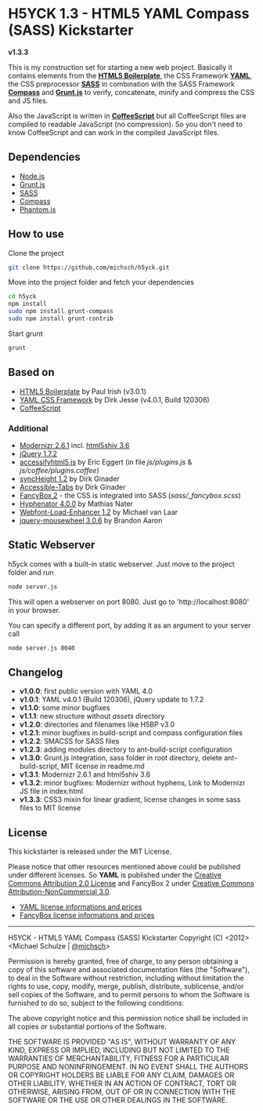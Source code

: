 # H5YCK 1.3 - HTML5 YAML Compass (SASS) Kickstarter

**v1.3.3**

This is my construction set for starting a new web project. Basically it contains elements from the **[HTML5 Boilerplate](http://html5boilerplate.com/)**, the CSS Framework **[YAML](http://www.yaml.de)**, the CSS preprocessor **[SASS](http://sass-lang.com/)** in combination with the SASS Framework **[Compass](http://compass-style.org/)** and **[Grunt.js](https://github.com/cowboy/grunt)** to verify, concatenate, minify and compress the CSS and JS files.

Also the JavaScript is written in **[CoffeeScript](http://coffeescript.org/)** but all CoffeeScript files are compiled to readable JavaScript (no compression). So you don't need to know CoffeeScript and can work in the compiled JavaScript files.

## Dependencies

* [Node.js](http://nodejs.org/)
* [Grunt.js](https://github.com/cowboy/grunt)
* [SASS](http://sass-lang.com/)
* [Compass](http://compass-style.org/)
* [Phantom.js](http://phantomjs.org/)

## How to use

Clone the project

```bash
git clone https://github.com/michsch/h5yck.git
```

Move into the project folder and fetch your dependencies

```bash
cd h5yck
npm install
sudo npm install grunt-compass
sudo npm install grunt-contrib
```

Start grunt

```bash
grunt
```

## Based on

* [HTML5 Boilerplate](http://html5boilerplate.com/) by Paul Irish (v3.0.1)
* [YAML CSS Framework](http://www.yaml.de) by Dirk Jesse (v4.0.1, Build 120306)
* [CoffeeScript](http://coffeescript.org/)

### Additional

* [Modernizr 2.6.1](http://www.modernizr.com/) incl. [html5shiv 3.6](http://code.google.com/p/html5shiv/)
* [jQuery 1.7.2](http://jquery.com/)
* [accessifyhtml5.js](https://github.com/yatil/accessifyhtml5.js) by Eric Eggert (in file *js/plugins.js* & *js/coffee/plugins.coffee*)
* [syncHeight 1.2](https://github.com/ginader/syncHeight) by Dirk Ginader
* [Accessible-Tabs](https://github.com/ginader/Accessible-Tabs) by Dirk Ginader
* [FancyBox 2](http://fancyapps.com/fancybox/) - the CSS is integrated into SASS (*sass/_fancybox.scss*)
* [Hyphenator 4.0.0](http://code.google.com/p/hyphenator/) by Mathias Nater
* [Webfont-Load-Enhancer 1.2](https://github.com/MichaelvanLaar/Webfont-Load-Enhancer) by Michael van Laar
* [jquery-mousewheel 3.0.6](https://github.com/brandonaaron/jquery-mousewheel) by Brandon Aaron

## Static Webserver

h5yck comes with a built-in static webserver.
Just move to the project folder and run

```bash
node server.js
```

This will open a webserver on port 8080.
Just go to 'http://localhost:8080' in your browser.

You can specify a different port, by adding it as an argument to your server call

```bash
node server.js 8040
```

## Changelog

* **v1.0.0**: first public version with YAML 4.0
* **v1.0.1**: YAML v4.0.1 (Build 120306), jQuery update to 1.7.2
* **v1.1.0**: some minor bugfixes
* **v1.1.1**: new structure without *assets* directory
* **v1.2.0**: directories and filenames like H5BP v3.0
* **v1.2.1**: minor bugfixes in build-script and compass configuration files
* **v1.2.2**: SMACSS for SASS files
* **v1.2.3**: adding modules directory to ant-build-script configuration
* **v1.3.0**: Grunt.js integration, sass folder in root directory, delete ant-build-script, MIT license in readme.md
* **v1.3.1**: Modernizr 2.6.1 and html5shiv 3.6
* **v1.3.2**: minor bugfixes: Modernizr without hyphens, Link to Modernizr JS file in index.html
* **v1.3.3**: CSS3 mixin for linear gradient, license changes in some sass files to MIT license

## License

This kickstarter is released under the MIT License.

Please notice that other resources mentioned above could be published under different licenses.
So **YAML** is published under the [Creative Commons Attribution 2.0 License](http://creativecommons.org/licenses/by/2.0/) and FancyBox 2 under [Creative Commons Attribution-NonCommercial 3.0](http://creativecommons.org/licenses/by-nc/3.0/).

* [YAML license informations and prices](http://www.yaml.de/license.html)
* [FancyBox license informations and prices](http://fancyapps.com/fancybox/#license)

---

H5YCK - HTML5 YAML Compass (SASS) Kickstarter
Copyright (C) <2012>  <Michael Schulze | [@michsch](https://twitter.com/michsch)>

  Permission is hereby granted, free of charge, to any person obtaining a copy of this software and associated documentation files (the "Software"), to deal in the Software without restriction, including without limitation the rights to use, copy, modify, merge, publish, distribute, sublicense, and/or sell copies of the Software, and to permit persons to whom the Software is furnished to do so, subject to the following conditions:

  The above copyright notice and this permission notice shall be included in all copies or substantial portions of the Software.

  THE SOFTWARE IS PROVIDED "AS IS", WITHOUT WARRANTY OF ANY KIND, EXPRESS OR IMPLIED, INCLUDING BUT NOT LIMITED TO THE WARRANTIES OF MERCHANTABILITY, FITNESS FOR A PARTICULAR PURPOSE AND NONINFRINGEMENT. IN NO EVENT SHALL THE AUTHORS OR COPYRIGHT HOLDERS BE LIABLE FOR ANY CLAIM, DAMAGES OR OTHER LIABILITY, WHETHER IN AN ACTION OF CONTRACT, TORT OR OTHERWISE, ARISING FROM, OUT OF OR IN CONNECTION WITH THE SOFTWARE OR THE USE OR OTHER DEALINGS IN THE SOFTWARE.